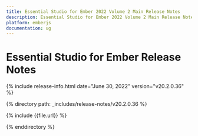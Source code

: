 ```yaml
---
title: Essential Studio for Ember 2022 Volume 2 Main Release Notes  
description: Essential Studio for Ember 2022 Volume 2 Main Release Notes  
platform: emberjs
documentation: ug
---
```


# Essential Studio for Ember  Release Notes  

{% include release-info.html date="June 30, 2022"  version="v20.2.0.36" %} 

{% directory path: _includes/release-notes/v20.2.0.36 %}

{% include {{file.url}} %}

{% enddirectory %}